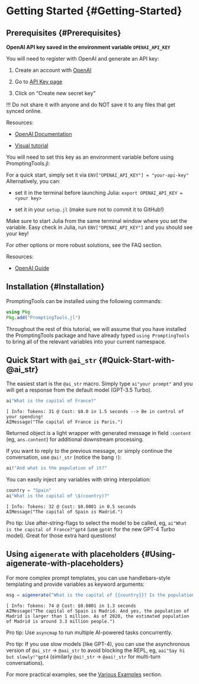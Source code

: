 


# Getting Started {#Getting-Started}

## Prerequisites {#Prerequisites}

**OpenAI API key saved in the environment variable `OPENAI_API_KEY`**

You will need to register with OpenAI and generate an API key:
1. Create an account with [OpenAI](https://platform.openai.com/signup)
  
1. Go to [API Key page](https://platform.openai.com/account/api-keys)
  
1. Click on “Create new secret key”
  

!!! Do not share it with anyone and do NOT save it to any files that get synced online.

Resources:
- [OpenAI Documentation](https://platform.openai.com/docs/quickstart?context=python)
  
- [Visual tutorial](https://www.maisieai.com/help/how-to-get-an-openai-api-key-for-chatgpt)
  

You will need to set this key as an environment variable before using PromptingTools.jl:

For a quick start, simply set it via `ENV["OPENAI_API_KEY"] = "your-api-key"` Alternatively, you can:
- set it in the terminal before launching Julia: `export OPENAI_API_KEY = <your key>`
  
- set it in your `setup.jl` (make sure not to commit it to GitHub!)
  

Make sure to start Julia from the same terminal window where you set the variable. Easy check in Julia, run `ENV["OPENAI_API_KEY"]` and you should see your key!

For other options or more robust solutions, see the FAQ section.

Resources: 
- [OpenAI Guide](https://platform.openai.com/docs/quickstart?context=python)
  

## Installation {#Installation}

PromptingTools can be installed using the following commands:

```julia
using Pkg
Pkg.add("PromptingTools.jl")
```


Throughout the rest of this tutorial, we will assume that you have installed the PromptingTools package and have already typed `using PromptingTools` to bring all of the relevant variables into your current namespace.

## Quick Start with `@ai_str` {#Quick-Start-with-@ai_str}

The easiest start is the `@ai_str` macro. Simply type `ai"your prompt"` and you will get a response from the default model (GPT-3.5 Turbo).

```julia
ai"What is the capital of France?"
```


```plaintext
[ Info: Tokens: 31 @ Cost: $0.0 in 1.5 seconds --> Be in control of your spending! 
AIMessage("The capital of France is Paris.")
```


Returned object is a light wrapper with generated message in field `:content` (eg, `ans.content`) for additional downstream processing.

If you want to reply to the previous message, or simply continue the conversation, use `@ai!_str` (notice the bang `!`):

```julia
ai!"And what is the population of it?"
```


You can easily inject any variables with string interpolation:

```julia
country = "Spain"
ai"What is the capital of \$(country)?"
```


```plaintext
[ Info: Tokens: 32 @ Cost: $0.0001 in 0.5 seconds
AIMessage("The capital of Spain is Madrid.")
```


Pro tip: Use after-string-flags to select the model to be called, eg, `ai"What is the capital of France?"gpt4` (use `gpt4t` for the new GPT-4 Turbo model). Great for those extra hard questions!

## Using `aigenerate` with placeholders {#Using-aigenerate-with-placeholders}

For more complex prompt templates, you can use handlebars-style templating and provide variables as keyword arguments:

```julia
msg = aigenerate("What is the capital of {{country}}? Is the population larger than {{population}}?", country="Spain", population="1M")
```


```plaintext
[ Info: Tokens: 74 @ Cost: $0.0001 in 1.3 seconds
AIMessage("The capital of Spain is Madrid. And yes, the population of Madrid is larger than 1 million. As of 2020, the estimated population of Madrid is around 3.3 million people.")
```


Pro tip: Use `asyncmap` to run multiple AI-powered tasks concurrently.

Pro tip: If you use slow models (like GPT-4), you can use the asynchronous version of `@ai_str` -> `@aai_str` to avoid blocking the REPL, eg, `aai"Say hi but slowly!"gpt4` (similarly `@ai!_str` -> `@aai!_str` for multi-turn conversations).

For more practical examples, see the [Various Examples](/examples/readme_examples#Various-Examples) section.

